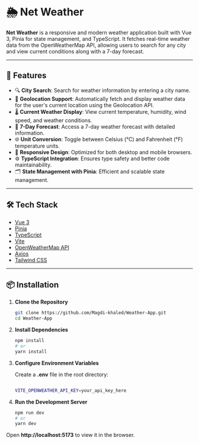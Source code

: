 # 🌦️ Net Weather

**Net Weather** is a responsive and modern weather application built with Vue 3, Pinia for state management, and TypeScript. It fetches real-time weather data from the OpenWeatherMap API, allowing users to search for any city and view current conditions along with a 7-day forecast.

---

## 🚀 Features

- 🔍 **City Search**: Search for weather information by entering a city name.
- 📍 **Geolocation Support**: Automatically fetch and display weather data for the user's current location using the Geolocation API.
- 🌡️ **Current Weather Display**: View current temperature, humidity, wind speed, and weather conditions.
- 📅 **7-Day Forecast**: Access a 7-day weather forecast with detailed information.
- 🌐 **Unit Conversion**: Toggle between Celsius (°C) and Fahrenheit (°F) temperature units.
- 🎨 **Responsive Design**: Optimized for both desktop and mobile browsers.
- ⚙️ **TypeScript Integration**: Ensures type safety and better code maintainability.
- 🗂️ **State Management with Pinia**: Efficient and scalable state management.

---

## 🛠️ Tech Stack

- [Vue 3](https://vuejs.org/)
- [Pinia](https://pinia.vuejs.org/)
- [TypeScript](https://www.typescriptlang.org/)
- [Vite](https://vitejs.dev/)
- [OpenWeatherMap API](https://openweathermap.org/api)
- [Axios](https://axios-http.com/)
- [Tailwind CSS](https://tailwindcss.com/)

---

## 📦 Installation

1. **Clone the Repository**

   ```bash
   git clone https://github.com/Magdi-khaled/Weather-App.git
   cd Weather-App
   ```

2. **Install Dependencies**

   ```bash
   npm install
   # or
   yarn install
   ```

3. **Configure Environment Variables**

   Create a **.env** file in the root directory:

   ```bash

   VITE_OPENWEATHER_API_KEY=your_api_key_here

   ```

4. **Run the Development Server**

   ```bash
   npm run dev
   # or
   yarn dev
   ```

Open **http://localhost:5173** to view it in the browser.
